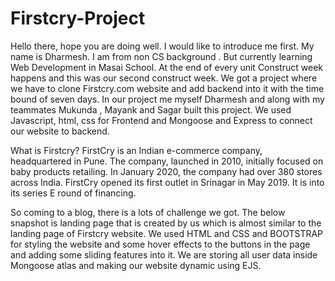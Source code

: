# Firstcry-Project
Hello there, hope you are doing well. I would like to introduce me first. My name is Dharmesh. I am from non CS background . But currently learning Web Development in Masai School. At the end of every unit Construct week happens and this was our second construct week. We got a project where we have to clone Firstcry.com website and add backend into it with the time bound of seven days. In our project me myself Dharmesh and along with my teammates Mukunda , Mayank and Sagar built this project. We used Javascript, html, css for Frontend and Mongoose and Express to connect our website to backend.

What is Firstcry? FirstCry is an Indian e-commerce company, headquartered in Pune. The company, launched in 2010, initially focused on baby products retailing. In January 2020, the company had over 380 stores across India. FirstCry opened its first outlet in Srinagar in May 2019. It is into its series E round of financing.

So coming to a blog, there is a lots of challenge we got. The below snapshot is landing page that is created by us which is almost similar to the landing page of Firstcry website. We used HTML and CSS and BOOTSTRAP for styling the website and some hover effects to the buttons in the page and adding some sliding features into it. We are storing all user data inside Mongoose atlas and making our website dynamic using EJS.